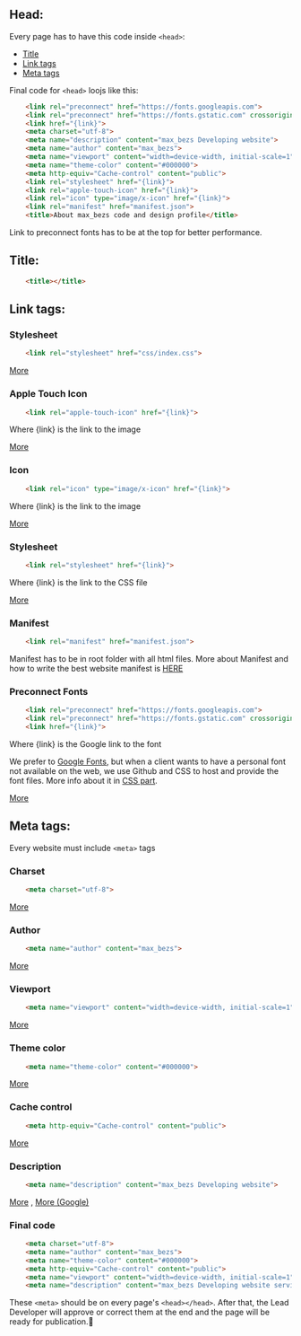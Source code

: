 ## Head:

Every page has to have this code inside `<head>`:
* [Title](#title)
* [Link tags](#link-tags)
* [Meta tags](#meta-tags)

Final code for `<head>` loojs like this:

```html
    <link rel="preconnect" href="https://fonts.googleapis.com">
    <link rel="preconnect" href="https://fonts.gstatic.com" crossorigin>
    <link href="{link}">
    <meta charset="utf-8">
    <meta name="description" content="max_bezs Developing website">
    <meta name="author" content="max_bezs">
    <meta name="viewport" content="width=device-width, initial-scale=1">
    <meta name="theme-color" content="#000000">
    <meta http-equiv="Cache-control" content="public">
    <link rel="stylesheet" href="{link}">
    <link rel="apple-touch-icon" href="{link}">
    <link rel="icon" type="image/x-icon" href="{link}">
    <link rel="manifest" href="manifest.json">
    <title>About max_bezs code and design profile</title>
```

Link to preconnect fonts has to be at the top for better performance.

<a name="title"></a>

## Title:

```html
    <title></title>
```

## Link tags: 

<a name="link-tags"></a>

### Stylesheet

```html
    <link rel="stylesheet" href="css/index.css">
```
[More](https://www.dofactory.com/html/rel/stylesheet "link")

### Apple Touch Icon

```html
    <link rel="apple-touch-icon" href="{link}">
```
Where {link} is the link to the image

[More](https://webhint.io/docs/user-guide/hints/hint-apple-touch-icons/ "link")

### Icon

```html
    <link rel="icon" type="image/x-icon" href="{link}">
```
Where {link} is the link to the image

[More](https://www.w3schools.com/html/html_favicon.asp "link")

### Stylesheet

```html
    <link rel="stylesheet" href="{link}">
```
Where {link} is the link to the CSS file

[More](https://www.w3schools.com/css/css_howto.asps "link")

### Manifest

```html
    <link rel="manifest" href="manifest.json">
```

Manifest has to be in root folder with all html files. More about Manifest and how to write the best website manifest is [HERE](#manifest)

### Preconnect Fonts

```html
    <link rel="preconnect" href="https://fonts.googleapis.com">
    <link rel="preconnect" href="https://fonts.gstatic.com" crossorigin>
    <link href="{link}">
```
Where {link} is the Google link to the font

We prefer to [Google Fonts](https://fonts.google.com/ "Google Fonts"), but when a client wants to have a personal font not available on the web, we use Github and CSS to host and provide the font files. More info about it in [CSS part](#css).

[More](https://web.dev/font-best-practices/ "link")

## Meta tags: 

<a name="meta-tags"></a>

Every website must include `<meta>` tags

### Charset

```html
    <meta charset="utf-8">
````
[More](https://www.w3schools.com/html/html_charset.asp "meta tag link")

### Author 

```html
    <meta name="author" content="max_bezs">
````
[More](https://www.w3schools.com/tags/att_meta_name.asp "meta tag link")

### Viewport

```html
    <meta name="viewport" content="width=device-width, initial-scale=1">
```
[More](https://developer.mozilla.org/en-US/docs/Web/HTML/Viewport_meta_tag "meta tag link")

### Theme color

```html
    <meta name="theme-color" content="#000000">
```
[More](https://developer.mozilla.org/en-US/docs/Web/HTML/Element/meta/name/theme-color "meta tag link")

  

### Cache control

```html
    <meta http-equiv="Cache-control" content="public">
```
[More](https://developer.mozilla.org/en-US/docs/Web/HTTP/Headers/Cache-Control "meta tag link")

  

### Description

```html
    <meta name="description" content="max_bezs Developing website">
```
[More](https://developer.mozilla.org/en-US/docs/Web/HTML/Viewport_meta_tag "meta tag link") , [More (Google)](https://developers.google.com/search/docs/crawling-indexing/special-tags "meta tag link")

  

### Final code

```html
    <meta charset="utf-8">
    <meta name="author" content="max_bezs">
    <meta name="theme-color" content="#000000">
    <meta http-equiv="Cache-control" content="public">
    <meta name="viewport" content="width=device-width, initial-scale=1">
    <meta name="description" content="max_bezs Developing website service">
```

These `<meta>` should be on every page's `<head></head>`. After that, the Lead Developer will approve or correct them at the end and the page will be ready for publication.🥳